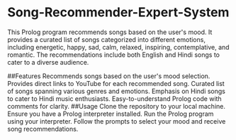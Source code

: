# Song-Recommender-Expert-System
This Prolog program recommends songs based on the user's mood. It provides a curated list of songs categorized into different emotions, including energetic, happy, sad, calm, relaxed, inspiring, contemplative, and romantic. The recommendations include both English and Hindi songs to cater to a diverse audience.

##Features
Recommends songs based on the user's mood selection.
Provides direct links to YouTube for each recommended song.
Curated list of songs spanning various genres and emotions.
Emphasis on Hindi songs to cater to Hindi music enthusiasts.
Easy-to-understand Prolog code with comments for clarity.
##Usage
Clone the repository to your local machine.
Ensure you have a Prolog interpreter installed.
Run the Prolog program using your interpreter.
Follow the prompts to select your mood and receive song recommendations.
